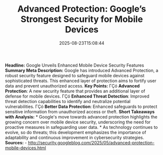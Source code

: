 ﻿---
title: "Advanced Protection: Google’s Strongest Security for Mobile Devices"
date: "2025-08-23T15:08:44"
category: "Markets"
summary: ""
slug: "advanced protection googles strongest security for mobile de"
source_urls:
  - "http://security.googleblog.com/2025/05/advanced-protection-mobile-devices.html"
seo:
  title: "Advanced Protection: Google’s Strongest Security for Mobile Devices | Hash n Hedge"
  description: ""
  keywords: ["news", "markets", "brief"]
---
**Headline:** Google Unveils Enhanced Mobile Device Security Features  **Summary Meta Description:** Google has introduced Advanced Protection, a robust security feature designed to safeguard mobile devices against sophisticated threats. This enhanced layer of protection aims to fortify user data and prevent unauthorized access.  **Key Points:**  ΓÇó **Advanced Protection**: A new security feature that provides an additional layer of defense for mobile devices. ΓÇó **Enhanced Threat Detection**: Improved threat detection capabilities to identify and neutralize potential vulnerabilities. ΓÇó **Better Data Protection**: Enhanced safeguards to protect sensitive information from unauthorized access or theft.  **Short Takeaways with Analysis:**  * Google's move towards advanced protection highlights the growing concern over mobile device security, underscoring the need for proactive measures in safeguarding user data. * As technology continues to evolve, so do threats; this development emphasizes the importance of adaptability and continuous improvement in cybersecurity strategies.  **Sources:**  - http://security.googleblog.com/2025/05/advanced-protection-mobile-devices.html 
